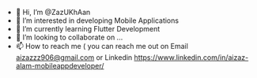 - 👋 Hi, I’m @ZazUKhAan
- 👀 I’m interested in developing Mobile Applications 
- 🌱 I’m currently learning Flutter Development
- 💞️ I’m looking to collaborate on ...
- 📫 How to reach me ( you can reach me out on Email aizazzz906@gmail.com or Linkedin https://www.linkedin.com/in/aizaz-alam-mobileappdeveloper/  

<!---
ZazUKhAan/ZazUKhAan is a ✨ special ✨ repository because its `README.md` (this file) appears on your GitHub profile.
You can click the Preview link to take a look at your changes.
--->
